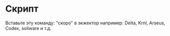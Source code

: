 # Скрипт
Вставьте эту команду: "скоро" в экжектор например: Delta, Krnl, Arseus, Codex, soliware и т.д. 
